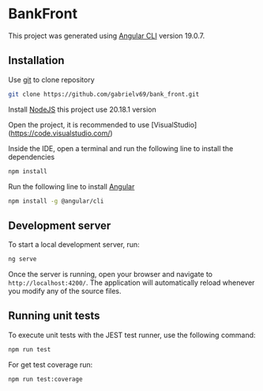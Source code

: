 # BankFront

This project was generated using [Angular CLI](https://github.com/angular/angular-cli) version 19.0.7.

## Installation

Use [git](https://git-scm.com/downloads) to clone repository

```bash
git clone https://github.com/gabrielv69/bank_front.git
```
Install [NodeJS](https://nodejs.org/en/download/) this project use 20.18.1 version

Open the project, it is recommended to use [VisualStudio] (https://code.visualstudio.com/)

Inside the IDE, open a terminal and run the following line to install the dependencies
```bash
npm install
```
Run the following line to install [Angular](https://angular.io/guide/setup-local)
```bash
npm install -g @angular/cli
```

## Development server

To start a local development server, run:

```bash
ng serve
```

Once the server is running, open your browser and navigate to `http://localhost:4200/`. The application will automatically reload whenever you modify any of the source files.


## Running unit tests

To execute unit tests with the JEST test runner, use the following command:

```bash
npm run test
```

For get test coverage run:

```bash
npm run test:coverage
```
